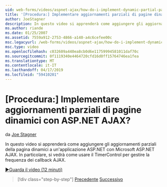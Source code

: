 ```yaml
---
uid: web-forms/videos/aspnet-ajax/how-do-i-implement-dynamic-partial-page-updates-with-aspnet-ajax
title: '[Procedura:] Implementare aggiornamenti parziali di pagine dinamici con ASP.NET AJAX? | Microsoft Docs'
author: JoeStagner
description: In questo video si apprenderà come aggiungere gli aggiornamenti parziali della pagina dinamici a un'applicazione ASP.NET con Microsoft ASP.NET AJAX. In particolare, si noterà come...
ms.author: riande
ms.date: 01/25/2007
ms.assetid: 7559a912-2753-4866-a140-a4c6cefee00c
msc.legacyurl: /web-forms/videos/aspnet-ajax/how-do-i-implement-dynamic-partial-page-updates-with-aspnet-ajax
msc.type: video
ms.openlocfilehash: c032609a440ea8cb0d6e11759994581011daf70c
ms.sourcegitcommit: 0f1119340e4464720cfd16d0ff15764746ea1fea
ms.translationtype: MT
ms.contentlocale: it-IT
ms.lasthandoff: 04/17/2019
ms.locfileid: "59410201"
---
```

# <a name="how-do-i-implement-dynamic-partial-page-updates-with-aspnet-ajax"></a>[Procedura:] Implementare aggiornamenti parziali di pagine dinamici con ASP.NET AJAX?

da [Joe Stagner](https://github.com/JoeStagner)

In questo video si apprenderà come aggiungere gli aggiornamenti parziali della pagina dinamici a un'applicazione ASP.NET con Microsoft ASP.NET AJAX. In particolare, si vedrà come usare il TimerControl per gestire la frequenza dei callback AJAX.

[&#9654;Guarda il video (12 minuti)](https://channel9.msdn.com/Blogs/ASP-NET-Site-Videos/how-do-i-implement-dynamic-partial-page-updates-with-aspnet-ajax)

> [!div class="step-by-step"]
> [Precedente](how-do-i-get-started-with-aspnet-ajax.md)
> [Successivo](how-do-i-make-client-side-network-callbacks-with-aspnet-ajax.md)
